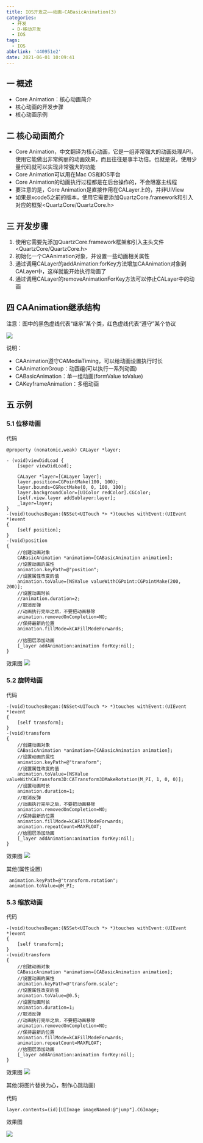 ```yaml
---
title: IOS开发之——动画-CABasicAnimation(3)
categories:
  - 开发
  - D-移动开发
  - IOS
tags:
  - IOS
abbrlink: '440951e2'
date: 2021-06-01 10:09:41
---
```

## 一 概述

* Core Animation：核心动画简介
* 核心动画的开发步骤
* 核心动画示例

<!--more-->

## 二 核心动画简介

* Core Animation，中文翻译为核心动画，它是一组非常强大的动画处理API，使用它能做出非常绚丽的动画效果，而且往往是事半功倍。也就是说，使用少量代码就可以实现非常强大的功能
* Core Animation可以用在Mac OS和IOS平台
* Core Animation的动画执行过程都是在后台操作的，不会阻塞主线程
* 要注意的是，Core Animation是直接作用在CALayer上的，并非UIView
* 如果是xcode5之前的版本，使用它需要添加QuartzCore.framework和引入对应的框架<QuartzCore/QuartzCore.h>

## 三 开发步骤

1. 使用它需要先添加QuartzCore.framework框架和引入主头文件<QuartzCore/QuartzCore.h>
2. 初始化一个CAAnimation对象，并设置一些动画相关属性
3. 通过调用CALayer的addAnimation:forKey方法增加CAAnimation对象到CALayer中，这样就能开始执行动画了
4. 通过调用CALayer的removeAnimationForKey方法可以停止CALayer中的动画

## 四 CAAnimation继承结构

注意：图中的黑色虚线代表“继承”某个类，红色虚线代表“遵守”某个协议

![][1]

说明：

* CAAnimation遵守CAMediaTiming，可以给动画设置执行时长
* CAAnimationGroup：动画组(可以执行一系列动画)
* CABasicAnimation：单一组动画(formValue toValue)
* CAKeyframeAnimation：多组动画

## 五 示例

### 5.1 位移动画

代码

```
@property (nonatomic,weak) CALayer *layer;

- (void)viewDidLoad {
    [super viewDidLoad];

    CALayer *layer=[CALayer layer];
    layer.position=CGPointMake(100, 100);
    layer.bounds=CGRectMake(0, 0, 100, 100);
    layer.backgroundColor=[UIColor redColor].CGColor;
    [self.view.layer addSublayer:layer];
    _layer=layer;
}
-(void)touchesBegan:(NSSet<UITouch *> *)touches withEvent:(UIEvent *)event
{
    [self position];
}
-(void)position
{
    //创建动画对象
    CABasicAnimation *animation=[CABasicAnimation animation];
    //设置动画的属性
    animation.keyPath=@"position";
    //设置属性改变的值
    animation.toValue=[NSValue valueWithCGPoint:CGPointMake(200, 200)];
    //设置动画时长
    //animation.duration=2;
    //取消反弹
    //动画执行完毕之后，不要把动画移除
    animation.removedOnCompletion=NO;
    //保持最新的位置
    animation.fillMode=kCAFillModeForwards;
    
    //给图层添加动画
    [_layer addAnimation:animation forKey:nil];
}
```

效果图
![][2]

### 5.2 旋转动画

代码

```
-(void)touchesBegan:(NSSet<UITouch *> *)touches withEvent:(UIEvent *)event
{
    [self transform];
}
-(void)transform
{
    //创建动画对象
    CABasicAnimation *animation=[CABasicAnimation animation];
    //设置动画的属性
    animation.keyPath=@"transform";
    //设置属性改变的值
    animation.toValue=[NSValue valueWithCATransform3D:CATransform3DMakeRotation(M_PI, 1, 0, 0)];
    //设置动画时长
    animation.duration=1;
    //取消反弹
    //动画执行完毕之后，不要把动画移除
    animation.removedOnCompletion=NO;
    //保持最新的位置
    animation.fillMode=kCAFillModeForwards;
    animation.repeatCount=MAXFLOAT;
    //给图层添加动画
    [_layer addAnimation:animation forKey:nil];
}
```

效果图
![][3]

其他(属性设置)

```
 animation.keyPath=@"transform.rotation";
 animation.toValue=@M_PI;
```

### 5.3 缩放动画

代码

```
-(void)touchesBegan:(NSSet<UITouch *> *)touches withEvent:(UIEvent *)event
{
    [self transform];
}
-(void)transform
{
    //创建动画对象
    CABasicAnimation *animation=[CABasicAnimation animation];
    //设置动画的属性
    animation.keyPath=@"transform.scale";
    //设置属性改变的值
    animation.toValue=@0.5;
    //设置动画时长
    animation.duration=1;
    //取消反弹
    //动画执行完毕之后，不要把动画移除
    animation.removedOnCompletion=NO;
    //保持最新的位置
    animation.fillMode=kCAFillModeForwards;
    animation.repeatCount=MAXFLOAT;
    //给图层添加动画
    [_layer addAnimation:animation forKey:nil];
}
```

效果图
![][4]

其他(将图片替换为心，制作心跳动画)

代码

```
layer.contents=(id)[UIImage imageNamed:@"jump"].CGImage;
```

效果图

![][5]



[1]:https://fastly.jsdelivr.net/gh/PGzxc/CDN@master/blog-ios/ios-caanimation-struct.png
[2]:https://fastly.jsdelivr.net/gh/PGzxc/CDN@master/blog-ios/ios-animation-position.gif
[3]:https://fastly.jsdelivr.net/gh/PGzxc/CDN@master/blog-ios/ios-animation-rotate.gif
[4]:https://fastly.jsdelivr.net/gh/PGzxc/CDN@master/blog-ios/ios-animation-scale.gif
[5]:https://fastly.jsdelivr.net/gh/PGzxc/CDN@master/blog-ios/ios-animation-jupm.gif

